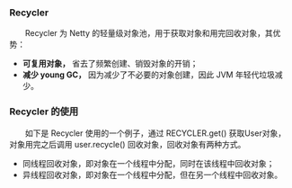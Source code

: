 ### Recycler
　　Recycler 为 Netty 的轻量级对象池，用于获取对象和用完回收对象，其优势：

- **可复用对象，** 省去了频繁创建、销毁对象的开销；
- **减少 young GC，** 因为减少了不必要的对象创建，因此 JVM 年轻代垃圾减少。


### Recycler 的使用
　　如下是 Recycler 使用的一个例子，通过 RECYCLER.get() 获取User对象，对象用完之后调用 user.recycle() 回收对象，回收对象有两种方式。

- 同线程回收对象，即对象在一个线程中分配，同时在该线程中回收对象；
- 异线程回收对象，即对象在一个线程中分配，但在另一个线程中回收对象。
